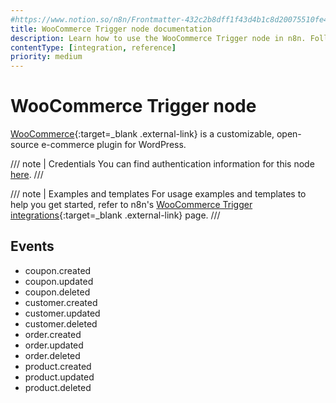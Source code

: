 ```yaml
---
#https://www.notion.so/n8n/Frontmatter-432c2b8dff1f43d4b1c8d20075510fe4
title: WooCommerce Trigger node documentation
description: Learn how to use the WooCommerce Trigger node in n8n. Follow technical documentation to integrate WooCommerce Trigger node into your workflows.
contentType: [integration, reference]
priority: medium
---
```


# WooCommerce Trigger node

[WooCommerce](https://woocommerce.com/){:target=_blank .external-link} is a customizable, open-source e-commerce plugin for WordPress.

/// note | Credentials
You can find authentication information for this node [here](/integrations/builtin/credentials/woocommerce.md).
///

///  note  | Examples and templates
For usage examples and templates to help you get started, refer to n8n's [WooCommerce Trigger integrations](https://n8n.io/integrations/woocommerce-trigger/){:target=_blank .external-link} page.
///

## Events

- coupon.created
- coupon.updated
- coupon.deleted
- customer.created
- customer.updated
- customer.deleted
- order.created
- order.updated
- order.deleted
- product.created
- product.updated
- product.deleted



